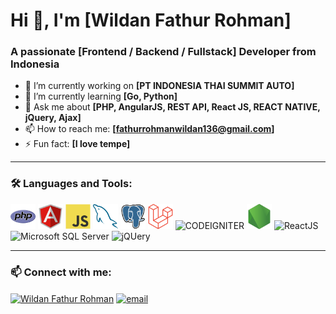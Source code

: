 <h1 align="left">Hi 👋, I'm [Wildan Fathur Rohman]</h1>
<h3 align="left">A passionate [Frontend / Backend / Fullstack] Developer from Indonesia</h3>

- 🔭 I’m currently working on **[PT INDONESIA THAI SUMMIT AUTO]**
- 🌱 I’m currently learning **[Go, Python]**
- 💬 Ask me about **[PHP, AngularJS, REST API, React JS, REACT NATIVE, jQuery, Ajax]**
- 📫 How to reach me: **[fathurrohmanwildan136@gmail.com]**
- ⚡ Fun fact: **[I love tempe]**

---

### 🛠️ Languages and Tools:

<p align="left">
  <img src="https://raw.githubusercontent.com/devicons/devicon/master/icons/php/php-original.svg" alt="PHP" width="40" height="40"/>
  <img src="https://raw.githubusercontent.com/devicons/devicon/master/icons/angularjs/angularjs-original.svg" alt="AngularJS" width="40" height="40"/>
  <img src="https://raw.githubusercontent.com/devicons/devicon/master/icons/javascript/javascript-original.svg" alt="JavaScript" width="40" height="40"/>
  <img src="https://raw.githubusercontent.com/devicons/devicon/master/icons/mysql/mysql-original.svg" alt="MySQL" width="40" height="40"/>
  <img src="https://raw.githubusercontent.com/devicons/devicon/master/icons/postgresql/postgresql-original.svg" alt="PostgreSQL" width="40" height="40"/>
  <img src="https://raw.githubusercontent.com/devicons/devicon/master/icons/laravel/laravel-original.svg" alt="LARAVEL" width="40" height="40"/>
  <img src="https://cdn.jsdelivr.net/gh/devicons/devicon@latest/icons/codeigniter/codeigniter-plain.svg"  alt="CODEIGNITER" width="40" height="40"/>
  <img src="https://raw.githubusercontent.com/devicons/devicon/master/icons/nodejs/nodejs-original.svg" alt="Node JS" width="40" height="40"/>
  <img src="https://cdn.jsdelivr.net/gh/devicons/devicon@latest/icons/react/react-original.svg"  alt="ReactJS" width="40" height="40"/>
  <img src="https://cdn.jsdelivr.net/gh/devicons/devicon@latest/icons/microsoftsqlserver/microsoftsqlserver-original.svg" alt="Microsoft SQL Server" width="40" height="40" />
  <img src="https://cdn.jsdelivr.net/gh/devicons/devicon@latest/icons/jquery/jquery-original.svg" alt="jQUery" width="40" height="40"/>
          
          
          
</p>



---

### 📫 Connect with me:

<p align="left">
  <a href="https://www.linkedin.com/in/wildan-fathur-rohman-96151a176/" target="blank"><img align="center" src="https://cdn.jsdelivr.net/npm/simple-icons@v3/icons/linkedin.svg" alt="Wildan Fathur Rohman" height="30" width="30" /></a>
  <a href="fathurrohmanwildan136@gmail.com"><img align="center" src="https://cdn.jsdelivr.net/npm/simple-icons@v3/icons/gmail.svg" alt="email" height="30" width="30" /></a>
</p>
